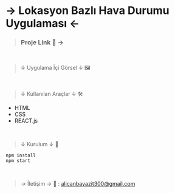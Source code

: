 # → Lokasyon Bazlı Hava Durumu Uygulaması ←

> ### Proje Link 📎 → 

<br>

>↓ Uygulama İçi Görsel ↓ 🖼



<br>

>↓ Kullanılan Araçlar ↓ 🛠

* HTML
* CSS
* REACT.js

<br>

>↓ Kurulum ↓ 🧱

```
npm install
npm start
```

<br>

> → İletişim →  📩 :
> alicanbayazit300@gmail.com
